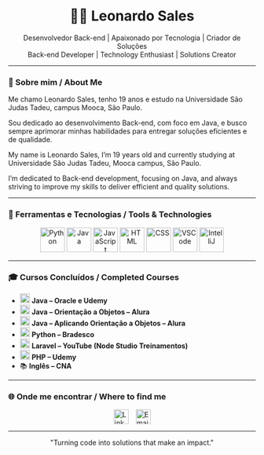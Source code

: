 <h1 align="center">👨‍💻 Leonardo Sales</h1>

<p align="center">
Desenvolvedor Back-end | Apaixonado por Tecnologia | Criador de Soluções<br/>
Back-end Developer | Technology Enthusiast | Solutions Creator
</p>

---

### 🚀 Sobre mim / About Me

Me chamo Leonardo Sales, tenho 19 anos e estudo na Universidade São Judas Tadeu, campus Mooca, São Paulo.

Sou dedicado ao desenvolvimento Back-end, com foco em Java, e busco sempre aprimorar minhas habilidades para entregar soluções eficientes e de qualidade.

My name is Leonardo Sales, I’m 19 years old and currently studying at Universidade São Judas Tadeu, Mooca campus, São Paulo.

I’m dedicated to Back-end development, focusing on Java, and always striving to improve my skills to deliver efficient and quality solutions.

---

### 🔧 Ferramentas e Tecnologias / Tools & Technologies

<div align="center">
  <img src="https://cdn.jsdelivr.net/gh/devicons/devicon/icons/python/python-original.svg" width="50" alt="Python"/>
  <img src="https://cdn.jsdelivr.net/gh/devicons/devicon/icons/java/java-original.svg" width="50" alt="Java"/>
  <img src="https://cdn.jsdelivr.net/gh/devicons/devicon/icons/javascript/javascript-original.svg" width="50" alt="JavaScript"/>
  <img src="https://cdn.jsdelivr.net/gh/devicons/devicon/icons/html5/html5-original.svg" width="50" alt="HTML"/>
  <img src="https://cdn.jsdelivr.net/gh/devicons/devicon/icons/css3/css3-original.svg" width="50" alt="CSS"/>
  <img src="https://cdn.jsdelivr.net/gh/devicons/devicon/icons/vscode/vscode-original.svg" width="50" alt="VSCode"/>
  <img src="https://cdn.jsdelivr.net/gh/devicons/devicon/icons/intellij/intellij-original.svg" width="50" alt="IntelliJ"/>
</div>

---

### 🎓 Cursos Concluídos / Completed Courses

- <img src="https://cdn.jsdelivr.net/gh/devicons/devicon/icons/java/java-original.svg" width="20"/> **Java – Oracle e Udemy**  
- <img src="https://cdn.jsdelivr.net/gh/devicons/devicon/icons/java/java-original.svg" width="20"/> **Java – Orientação a Objetos – Alura**  
- <img src="https://cdn.jsdelivr.net/gh/devicons/devicon/icons/java/java-original.svg" width="20"/> **Java – Aplicando Orientação a Objetos – Alura**  
- <img src="https://cdn.jsdelivr.net/gh/devicons/devicon/icons/python/python-original.svg" width="20"/> **Python – Bradesco**  
- <img src="https://cdn.jsdelivr.net/gh/devicons/devicon/icons/php/php-original.svg" width="20"/> **Laravel – YouTube (Node Studio Treinamentos)**  
- <img src="https://cdn.jsdelivr.net/gh/devicons/devicon/icons/php/php-original.svg" width="20"/> **PHP – Udemy**  
- 📚 **Inglês – CNA**

---

### 🌐 Onde me encontrar / Where to find me

<div style="display: flex; justify-content: center; align-items: center; gap: 15px; width: 100px; margin: 0 auto;">
  <a href="https://www.linkedin.com/in/salesleo/" target="_blank" rel="noopener noreferrer">
    <img src="https://cdn.jsdelivr.net/gh/devicons/devicon/icons/linkedin/linkedin-original.svg" width="30" alt="LinkedIn"/>
  </a>
  <a href="mailto:leosaleszz0407@gmail.com" target="_blank" rel="noopener noreferrer">
    <img src="https://cdn.jsdelivr.net/gh/devicons/devicon/icons/google/google-original.svg" width="30" alt="Email"/>
  </a>
</div>


---

<p align="center">
"Turning code into solutions that make an impact."
</p>
